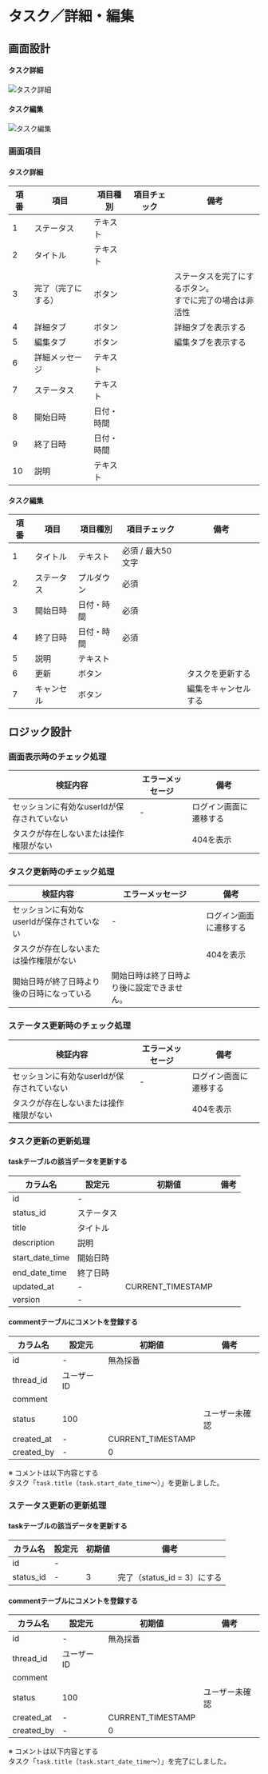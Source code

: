 # タスク／詳細・編集

## 画面設計

#### タスク詳細

<img alt="タスク詳細" src="../image/タスク詳細.png"/>

#### タスク編集

<img alt="タスク編集" src="../image/タスク編集.png"/>

### 画面項目

#### タスク詳細

| 項番 | 項目        | 項目種別  | 項目チェック | 備考                               |
|----|-----------|-------|--------|----------------------------------|
| 1  | ステータス     | テキスト  |        |                                  |
| 2  | タイトル      | テキスト  |        |                                  |
| 3  | 完了（完了にする） | ボタン   |        | ステータスを完了にするボタン。<br/>すでに完了の場合は非活性 |
| 4  | 詳細タブ      | ボタン   |        | 詳細タブを表示する                        |
| 5  | 編集タブ      | ボタン   |        | 編集タブを表示する                        |
| 6  | 詳細メッセージ   | テキスト  |        |                                  |
| 7  | ステータス     | テキスト  |        |                                  |
| 8  | 開始日時      | 日付・時間 |        |                                  |
| 9  | 終了日時      | 日付・時間 |        |                                  |
| 10 | 説明        | テキスト  |        |                                  |

#### タスク編集

| 項番 | 項目    | 項目種別  | 項目チェック      | 備考         |
|----|-------|-------|-------------|------------|
| 1  | タイトル  | テキスト  | 必須 / 最大50文字 |            |
| 2  | ステータス | プルダウン | 必須          |            |
| 3  | 開始日時  | 日付・時間 | 必須          |            |
| 4  | 終了日時  | 日付・時間 | 必須          |            |
| 5  | 説明    | テキスト  |             |            |
| 6  | 更新    | ボタン   |             | タスクを更新する   |
| 7  | キャンセル | ボタン   |             | 編集をキャンセルする |

## ロジック設計

### 画面表示時のチェック処理

| 検証内容                     | エラーメッセージ | 備考          |
|--------------------------|----------|-------------|
| セッションに有効なuserIdが保存されていない | -        | ログイン画面に遷移する |
| タスクが存在しないまたは操作権限がない      |          | 404を表示      |

### タスク更新時のチェック処理

| 検証内容                     | エラーメッセージ              | 備考          |
|--------------------------|-----------------------|-------------|
| セッションに有効なuserIdが保存されていない | -                     | ログイン画面に遷移する |
| タスクが存在しないまたは操作権限がない      |                       | 404を表示      |
| 開始日時が終了日時より後の日時になっている    | 開始日時は終了日時より後に設定できません。 |             |

### ステータス更新時のチェック処理

| 検証内容                     | エラーメッセージ | 備考          |
|--------------------------|----------|-------------|
| セッションに有効なuserIdが保存されていない | -        | ログイン画面に遷移する |
| タスクが存在しないまたは操作権限がない      |          | 404を表示      |

### タスク更新の更新処理

#### taskテーブルの該当データを更新する

| カラム名            | 設定元   | 初期値               | 備考 |
|-----------------|-------|-------------------|----|
| id              | -     |                   |    |
| status_id       | ステータス |                   |    |
| title           | タイトル  |                   |    |
| description     | 説明    |                   |    |
| start_date_time | 開始日時  |                   |    |
| end_date_time   | 終了日時  |                   |    |
| updated_at      | -     | CURRENT_TIMESTAMP |    |
| version         | -     |                   |    |

#### commentテーブルにコメントを登録する

| カラム名       | 設定元    | 初期値               | 備考      |
|------------|--------|-------------------|---------|
| id         | -      | 無為採番              |         |
| thread_id  | ユーザーID |                   |         |
| comment    |        |                   |         |
| status     | 100    |                   | ユーザー未確認 |
| created_at | -      | CURRENT_TIMESTAMP |         |
| created_by | -      | 0                 |         |

※ コメントは以下内容とする  
タスク「`task.title`（`task.start_date_time`～）」を更新しました。

### ステータス更新の更新処理

#### taskテーブルの該当データを更新する

| カラム名      | 設定元 | 初期値 | 備考                   |
|-----------|-----|-----|----------------------|
| id        | -   |     |                      |
| status_id | -   | 3   | 完了（status_id = 3）にする |

#### commentテーブルにコメントを登録する

| カラム名       | 設定元    | 初期値               | 備考      |
|------------|--------|-------------------|---------|
| id         | -      | 無為採番              |         |
| thread_id  | ユーザーID |                   |         |
| comment    |        |                   |         |
| status     | 100    |                   | ユーザー未確認 |
| created_at | -      | CURRENT_TIMESTAMP |         |
| created_by | -      | 0                 |         |

※ コメントは以下内容とする  
タスク「`task.title`（`task.start_date_time`～）」を完了にしました。
